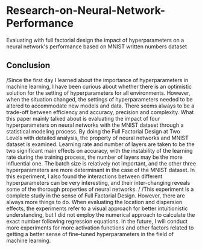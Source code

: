 # Research-on-Neural-Network-Performance
Evaluating with full factorial design the impact of hyperparameters on a neural network's performance based on MNIST written numbers dataset 
## Conclusion
/Since the first day I learned about the importance of hyperparameters in machine
learning, I have been curious about whether there is an optimistic solution for the setting of
hyperparameters for all environments. However, when the situation changed, the
settings of hyperparameters needed to be altered to accommodate new models and
data. There seems always to be a trade-off between efficiency and accuracy, precision
and complexity. What this paper mainly talked about is evaluating the impact of four
hyperparameters on neural networks with the MNIST dataset through a statistical
modeling process. By doing the Full Factorial Design at Two Levels with detailed
analysis, the property of neural networks and MNIST dataset is examined. Learning
rate and number of layers are taken to be the two significant main effects on accuracy,
with the instability of the learning rate during the training process, the number of layers may
be the more influential one. The batch size is relatively not important, and the other
three hyperparameters are more determinant in the case of the MNIST dataset. In this
experiment, I also found the interactions between different hyperparameters can be very
interesting, and their inter-changing reveals some of the thorough properties of neural
networks.
/
/This experiment is a complete study in the sense of Full Factorial Design. However,
there are always more things to do. When evaluating the location and dispersion effects,
the experiments refer to a visual approach for better intuitionistic understanding, but I
did not employ the numerical approach to calculate the exact number following
regression equations. In the future, I will conduct more experiments for more activation
functions and other factors related to getting a better sense of fine–tuned hyperparameters
in the field of machine learning.
